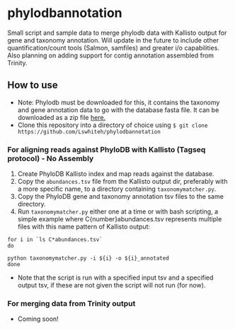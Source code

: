 # phylodbannotation
Small script and sample data to merge phylodb data with Kallisto output for gene and taxonomy annotation. Will update in the future to include other quantification/count tools (Salmon, samfiles) and greater i/o capabilities. Also planning on adding support for contig annotation assembled from Trinity.  


## How to use
- Note: Phylodb must be downloaded for this, it contains the taxonomy and gene annotation data to go with the database fasta file. It can be downloaded as a zip file [here.](https://drive.google.com/folderview?id=0B-BsLZUMHrDQfldGeDRIUHNZMEREY0g3ekpEZFhrTDlQSjQtbm5heC1QX2V6TUxBeFlOejQ&usp=sharing)
- Clone this repository into a directory of choice using `$ git clone https://github.com/Lswhiteh/phylodbannotation`

### For aligning reads against PhyloDB with Kallisto (Tagseq protocol) - No Assembly
1. Create PhyloDB Kallisto index and map reads against the database.
2. Copy the `abundances.tsv` file from the Kallisto output dir, preferably with a more specific name, to a directory containing `taxonomymatcher.py`. 
3. Copy the PhyloDB gene and taxonomy annotation tsv files to the same directory.
4. Run `taxonomymatcher.py` either one at a time or with bash scripting, a simple example where C{number}abundances.tsv represents multiple files with this name pattern of Kallisto output:
 
```
for i in `ls C*abundances.tsv`
do

python taxonomymatcher.py -i ${i} -o ${i}_annotated
done
```
- Note that the script is run with a specified input tsv and a specified output tsv, if these are not given the script will not run (for now). 

### For merging data from Trinity output
- Coming soon!
